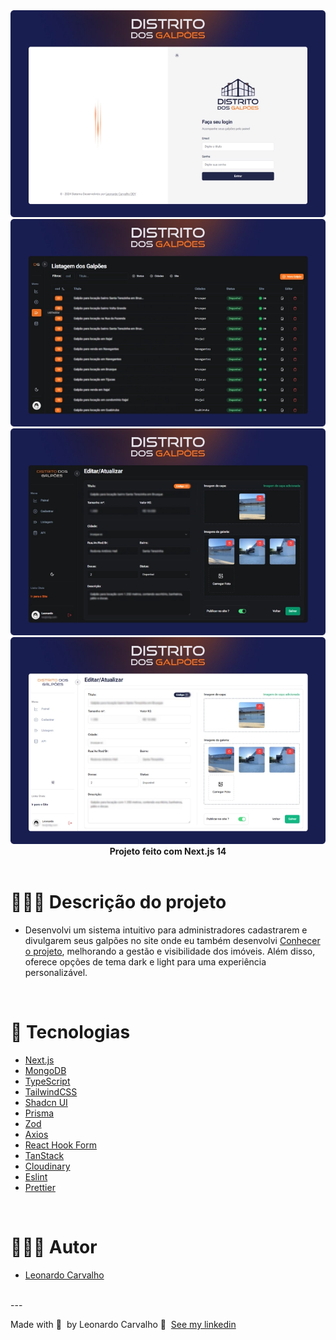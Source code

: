 <div align="center">

<img alt="preview-1" src="https://raw.githubusercontent.com/Leorrc/sistema-distrito-dos-galpoes/master/images/preview-1.webp">

<img alt="preview-2" src="https://raw.githubusercontent.com/Leorrc/sistema-distrito-dos-galpoes/master/images/preview-2.webp">

<img alt="preview-3" src="https://raw.githubusercontent.com/Leorrc/sistema-distrito-dos-galpoes/master/images/preview-3.webp">

<img alt="preview-4" src="https://raw.githubusercontent.com/Leorrc/sistema-distrito-dos-galpoes/master/images/preview-4.webp">


</div>

<div align="center"><strong>Projeto feito com Next.js 14</strong></div>
<br />

# 👨🏻‍💻 Descrição do projeto 

- Desenvolvi um sistema intuitivo para administradores cadastrarem e divulgarem seus galpões no site onde eu também desenvolvi <a href="https://github.com/Leorrc/website-distrito-dos-galpoes">Conhecer o projeto</a>, melhorando a gestão e visibilidade dos imóveis. Além disso, oferece opções de tema dark e light para uma experiência personalizável.

<br />

# 🚀 Tecnologias

- [Next.js](https://reactjs.org/)
- [MongoDB](https://www.mongodb.com/)
- [TypeScript](https://www.typescriptlang.org/)
- [TailwindCSS](https://tailwindcss.com/)
- [Shadcn UI](https://ui.shadcn.com/)
- [Prisma](https://www.prisma.io/)
- [Zod](https://zod.dev/)
- [Axios](https://axios-http.com/ptbr/docs/intro)
- [React Hook Form](https://react-hook-form.com/)
- [TanStack](https://tanstack.com/)
- [Cloudinary](https://cloudinary.com/)
- [Eslint](https://eslint.org/)
- [Prettier](https://prettier.io/)

<br />

# 👨🏻‍💻 Autor

- [Leonardo Carvalho](https://www.linkedin.com/in/leocarvalhodev/)

<br />
---

Made with 💜 &nbsp;by Leonardo Carvalho 👋 &nbsp;[See my linkedin](https://www.linkedin.com/in/leocarvalhodev/)